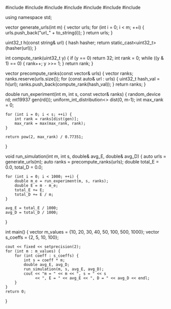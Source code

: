 #include <iostream>
#include <vector>
#include <string>
#include <random>
#include <cmath>
#include <functional>
#include <iomanip>

using namespace std;

vector<string> generate_urls(int m) {
    vector<string> urls;
    for (int i = 0; i < m; ++i) {
        urls.push_back("url_" + to_string(i));
    }
    return urls;
}

uint32_t h(const string& url) {
    hash<string> hasher;
    return static_cast<uint32_t>(hasher(url));
}

int compute_rank(uint32_t y) {
    if (y == 0) return 32;
    int rank = 0;
    while ((y & 1) == 0) {
        rank++;
        y >>= 1;
    }
    return rank;
}

vector<int> precompute_ranks(const vector<string>& urls) {
    vector<int> ranks;
    ranks.reserve(urls.size());
    for (const auto& url : urls) {
        uint32_t hash_val = h(url);
        ranks.push_back(compute_rank(hash_val));
    }
    return ranks;
}

double run_experiment(int m, int s, const vector<int>& ranks) {
    random_device rd;
    mt19937 gen(rd());
    uniform_int_distribution<> dist(0, m-1);
    int max_rank = 0;

    for (int i = 0; i < s; ++i) {
        int rank = ranks[dist(gen)];
        max_rank = max(max_rank, rank);
    }

    return pow(2, max_rank) / 0.77351;
}

void run_simulation(int m, int s, double& avg_E, double& avg_D) {
    auto urls = generate_urls(m);
    auto ranks = precompute_ranks(urls);
    double total_E = 0.0, total_D = 0.0;

    for (int i = 0; i < 1000; ++i) {
        double m_e = run_experiment(m, s, ranks);
        double E = m - m_e;
        total_E += E;
        total_D += E / m;
    }

    avg_E = total_E / 1000;
    avg_D = total_D / 1000;
}

int main() {
    vector<int> m_values = {10, 20, 30, 40, 50, 100, 500, 1000};
    vector<int> s_coeffs = {2, 5, 10, 100};

    cout << fixed << setprecision(2);
    for (int m : m_values) {
        for (int coeff : s_coeffs) {
            int s = coeff * m;
            double avg_E, avg_D;
            run_simulation(m, s, avg_E, avg_D);
            cout << "m = " << m << ", s = " << s 
                 << ", E = " << avg_E << ", D = " << avg_D << endl;
        }
    }
    return 0;
}